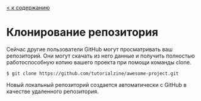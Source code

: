 [< к содержанию](./readme.md)

# **Клонирование репозитория**

Сейчас другие пользователи GitHub могут просматривать ваш репозиторий. Они могут скачать из него данные и получить полностью работоспособную копию вашего проекта при помощи команды clone.

    $ git clone https://github.com/tutorialzine/awesome-project.git

Новый локальный репозиторий создается автоматически с GitHub в качестве удаленного репозитория.
